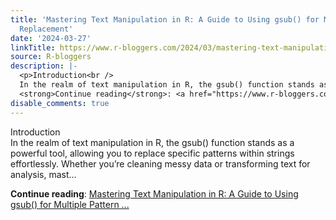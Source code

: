 ```yaml
---
title: 'Mastering Text Manipulation in R: A Guide to Using gsub() for Multiple Pattern
  Replacement'
date: '2024-03-27'
linkTitle: https://www.r-bloggers.com/2024/03/mastering-text-manipulation-in-r-a-guide-to-using-gsub-for-multiple-pattern-replacement/
source: R-bloggers
description: |-
  <p>Introduction<br />
  In the realm of text manipulation in R, the gsub() function stands as a powerful tool, allowing you to replace specific patterns within strings effortlessly. Whether you’re cleaning messy data or transforming text for analysis, mast...</p>
  <strong>Continue reading</strong>: <a href="https://www.r-bloggers.com/2024/03/mastering-text-manipulation-in-r-a-guide-to-using-gsub-for-multiple-pattern-replacement/">Mastering Text Manipulation in R: A Guide to Using gsub() for Multiple Pattern ...
disable_comments: true
---
```

<p>Introduction<br />
In the realm of text manipulation in R, the gsub() function stands as a powerful tool, allowing you to replace specific patterns within strings effortlessly. Whether you’re cleaning messy data or transforming text for analysis, mast...</p>
<strong>Continue reading</strong>: <a href="https://www.r-bloggers.com/2024/03/mastering-text-manipulation-in-r-a-guide-to-using-gsub-for-multiple-pattern-replacement/">Mastering Text Manipulation in R: A Guide to Using gsub() for Multiple Pattern ...